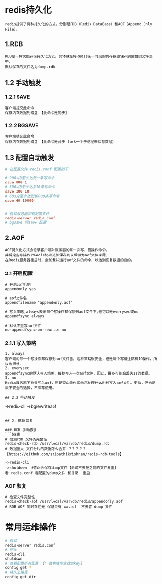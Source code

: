 # redis持久化
```
redis提供了两种持久化的方式，分别是RDB（Redis DataBase）和AOF（Append Only File）。
```

## 1.RDB
```
RDB是一种快照存储持久化方式，具体就是将Redis某一时刻的内存数据保存到硬盘的文件当中，
默认保存的文件名为dump.rdb
```
## 1.2 手动触发

### 1.2.1 SAVE  
```
客户端提交此命令
保存内存数据到磁盘 【此命令是同步】
```
### 1.2.2 BGSAVE  
```
客户端提交此命令
保存内存数据到磁盘 【此命令是异步 fork一个子进程来保存数据】
```
## 1.3 配置自动触发

```conf
# 在配置文件 redis.conf 配置如下

# 900s内至少达到一条写命令
save 900 1
# 300s内至少达至10条写命令
save 300 10
# 60s内至少达到10000条写命令
save 60 10000


# 启动服务器加载配置文件
redis-server redis.conf
# bgsave 同save 配置

```

## 2.AOF

```
AOF持久化方式会记录客户端对服务器的每一次写，删操作命令，
并将这些写操作以Redis协议追加保存到以后缀为aof文件末尾，
在Redis服务器重启时，会加载并运行aof文件的命令，以达到恢复数据的目的。
```
### 2.1 开启配置

```
# 开启aof机制
appendonly yes

# aof文件名
appendfilename "appendonly.aof"

# 写入策略,always表示每个写操作都保存到aof文件中,也可以是everysec或no
appendfsync always

# 默认不重写aof文件
no-appendfsync-on-rewrite no

```

### 2.1.1 写入策略
```
1. always
客户端的每一个写操作都保存到aof文件当，这种策略很安全，但是每个写请注都有IO操作，所以也很慢。
2. everysec
appendfsync的默认写入策略，每秒写入一次aof文件，因此，最多可能会丢失1s的数据。
3. no
Redis服务器不负责写入aof，而是交由操作系统来处理什么时候写入aof文件。更快，但也是最不安全的选择，不推荐使用。

## 2.2 手动触发

```
->redis-cli
->bgrewriteaof
```

## 3. 数据恢复

### RDB 手动恢复
```bash
# 检测rdb 文件的完整性 
redis-check-rdb /usr/local/var/db/redis/dump.rdb
# 数据量大 文件分片的数据怎么合并 ？？？？？  【https://github.com/sripathikrishnan/redis-rdb-tools】

->redis-cli
->shutdown  #停止会保存dump文件【测试不要把之前的文件覆盖】
看 redis.conf 看配置的dump文件 和目录  重启

```

### AOF 恢复
```
# 检查文件完整性
redis-check-aof /usr/local/var/db/redis/appendonly.aof
# RDB AOF 同时存在是 保证只有 xx.aof  不要留 dump 文件
```

# 常用运维操作

```bash
# 启动
redis-server redis.conf
# 停止
redis-cli
shutdown
# 查看配置所有配置 【* 替换成你查找的key】
config get *
# 持久化路径
config get dir
```






